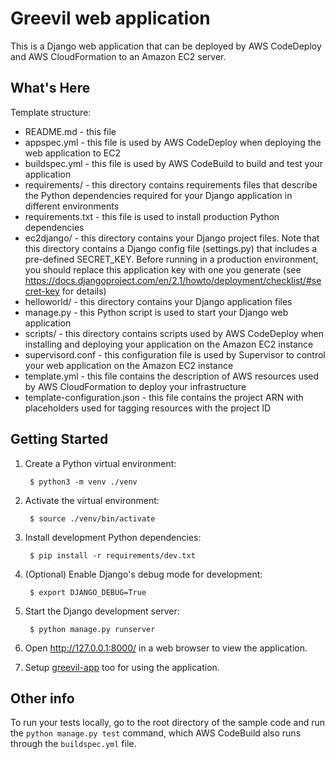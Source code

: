 Greevil web application
==================================================

This is a Django web application that can be deployed by AWS CodeDeploy and AWS CloudFormation to an Amazon EC2 server.

What's Here
-----------

Template structure:

* README.md - this file
* appspec.yml - this file is used by AWS CodeDeploy when deploying the web
  application to EC2
* buildspec.yml - this file is used by AWS CodeBuild to build and test
  your application
* requirements/ - this directory contains requirements files that describe
  the Python dependencies required for your Django application in different
  environments
* requirements.txt - this file is used to install production Python dependencies
* ec2django/ - this directory contains your Django project files. Note that this
  directory contains a Django config file (settings.py) that includes a pre-defined
  SECRET_KEY. Before running in a production environment, you should replace this
  application key with one you generate
  (see https://docs.djangoproject.com/en/2.1/howto/deployment/checklist/#secret-key for details)
* helloworld/ - this directory contains your Django application files
* manage.py - this Python script is used to start your Django web application
* scripts/ - this directory contains scripts used by AWS CodeDeploy when
  installing and deploying your application on the Amazon EC2 instance
* supervisord.conf - this configuration file is used by Supervisor to control
  your web application on the Amazon EC2 instance
* template.yml - this file contains the description of AWS resources used by AWS
  CloudFormation to deploy your infrastructure
* template-configuration.json - this file contains the project ARN with placeholders used for tagging resources with the project ID

Getting Started
---------------

1. Create a Python virtual environment:

        $ python3 -m venv ./venv

2. Activate the virtual environment:

        $ source ./venv/bin/activate

3. Install development Python dependencies:

        $ pip install -r requirements/dev.txt

4. (Optional) Enable Django's debug mode for development:

        $ export DJANGO_DEBUG=True

5. Start the Django development server:

        $ python manage.py runserver

6. Open http://127.0.0.1:8000/ in a web browser to view the application.


7. Setup [greevil-app](https://github.com/sreedeepack/greevil-app) too for using the application.

## Other info

To run your tests locally, go to the root directory of the sample code and run
the `python manage.py test` command, which AWS CodeBuild also runs through
the `buildspec.yml` file.
